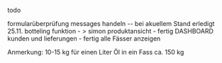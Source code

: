 todo

formularüberprüfung
messages handeln -- bei akuellem Stand erledigt 25.11.
botteling funktion - > simon
produktansicht - fertig
DASHBOARD
kunden und lieferungen - fertig
alle Fässer anzeigen

Anmerkung: 10-15 kg für einen Liter Öl
in ein Fass ca. 150 kg